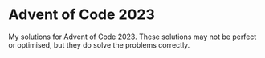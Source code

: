 # Advent of Code 2023

My solutions for Advent of Code 2023. These solutions may not be perfect or optimised, but they do solve the problems correctly.

